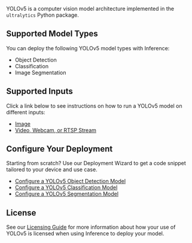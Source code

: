YOLOv5 is a computer vision model architecture implemented in the `ultralytics` Python package.

## Supported Model Types

You can deploy the following YOLOv5 model types with Inference:

- Object Detection
- Classification
- Image Segmentation

## Supported Inputs

Click a link below to see instructions on how to run a YOLOv5 model on different inputs:

- [Image](/quickstart/run_model_on_image/)
- [Video, Webcam, or RTSP Stream](/quickstart/run_model_on_rtsp_webcam/)

## Configure Your Deployment

Starting from scratch? Use our Deployment Wizard to get a code snippet tailored to your device and use case.

- [Configure a YOLOv5 Object Detection Model](https://roboflow.github.io/deploy-setup-widget/results.html#Fine-Tuned/Object%20Detection)
- [Configure a YOLOv5 Classification Model](https://roboflow.github.io/deploy-setup-widget/results.html#Fine-Tuned/Classification)
- [Configure a YOLOv5 Segmentation Model](https://roboflow.github.io/deploy-setup-widget/results.html#Fine-Tuned/Image%20Segmentation)

## License

See our [Licensing Guide](/licensing/) for more information about how your use of YOLOv5 is licensed when using Inference to deploy your model.